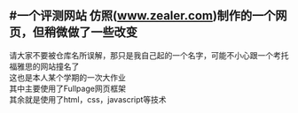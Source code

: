 #一个评测网站
仿照(www.zealer.com)制作的一个网页，但稍微做了一些改变
----
请大家不要被仓库名所误解，那只是我自己起的一个名字，可能不小心跟一个考托福雅思的网站撞名了</br>
这也是本人某个学期的一次大作业</br>
其中主要使用了Fullpage网页框架</br>
其余就是使用了html，css，javascript等技术
